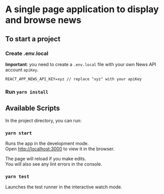 # A single page application to display and browse news

## To start a project

### Create .env.local
**Important**: you need to create a `.env.local` file with your own News API account `apiKey`.
```
REACT_APP_NEWS_API_KEY=xyz // replace "xyz" with your apiKey
```

### Run `yarn install`

## Available Scripts

In the project directory, you can run:

### `yarn start`

Runs the app in the development mode.\
Open [http://localhost:3000](http://localhost:3000) to view it in the browser.

The page will reload if you make edits.\
You will also see any lint errors in the console.

### `yarn test`

Launches the test runner in the interactive watch mode.

